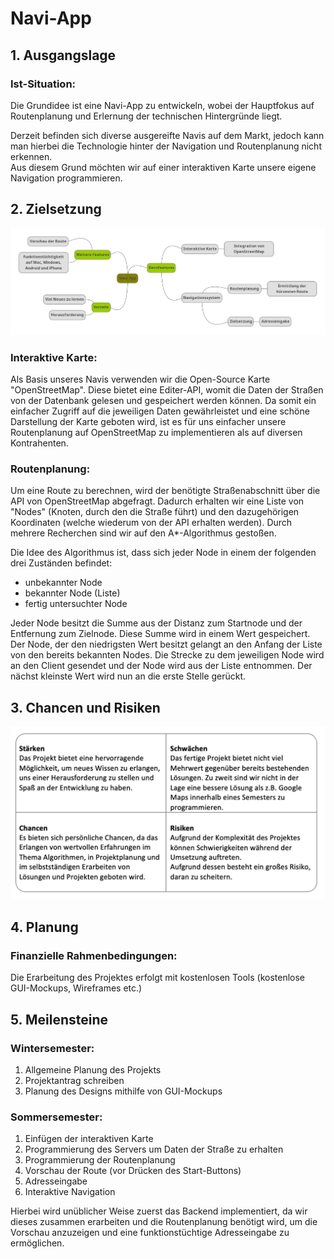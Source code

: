 # Navi-App

## 1. Ausgangslage 

### Ist-Situation:
Die Grundidee ist eine Navi-App zu entwickeln, wobei der Hauptfokus auf Routenplanung und Erlernung der technischen Hintergründe liegt. 

Derzeit befinden sich diverse ausgereifte Navis auf dem Markt, jedoch kann man hierbei die Technologie hinter der Navigation und Routenplanung nicht erkennen.  
Aus diesem Grund möchten wir auf einer interaktiven Karte unsere eigene Navigation programmieren. 

## 2. Zielsetzung
![Zielsetzung](imgs/Mindmap_Zielsetzung.png)

### Interaktive Karte:
Als Basis unseres Navis verwenden wir die Open-Source Karte "OpenStreetMap".
Diese bietet eine Editer-API, womit die Daten der Straßen von der Datenbank gelesen und gespeichert werden können. Da somit ein einfacher Zugriff 
auf die jeweiligen Daten gewährleistet und eine schöne Darstellung der Karte geboten wird, ist es für uns einfacher unsere Routenplanung auf OpenStreetMap
zu implementieren als auf diversen Kontrahenten.

### Routenplanung:
Um eine Route zu berechnen, wird der benötigte Straßenabschnitt über die API von OpenStreetMap abgefragt. 
Dadurch erhalten wir eine Liste von "Nodes" (Knoten, durch den die Straße führt) und den dazugehörigen Koordinaten (welche wiederum von der API erhalten werden).
Durch mehrere Recherchen sind wir auf den A*-Algorithmus gestoßen.

Die Idee des Algorithmus ist, dass sich jeder Node in einem der folgenden drei Zuständen befindet:
- unbekannter Node
- bekannter Node (Liste)
- fertig untersuchter Node 

Jeder Node besitzt die Summe aus der Distanz zum Startnode und der Entfernung zum Zielnode. Diese Summe wird in einem Wert gespeichert. Der Node, der den niedrigsten
Wert besitzt gelangt an den Anfang der Liste von den bereits bekannten Nodes. 
Die Strecke zu dem jeweiligen Node wird an den Client gesendet und der Node wird aus der Liste entnommen. Der nächst kleinste Wert wird nun an die erste Stelle gerückt. 


## 3. Chancen und Risiken 
![SWOT Modell](imgs/SWOT_Modell.png)

## 4. Planung 
### Finanzielle Rahmenbedingungen: 
Die Erarbeitung des Projektes erfolgt mit kostenlosen Tools (kostenlose GUI-Mockups, Wireframes etc.)

## 5. Meilensteine 

### Wintersemester:
1. Allgemeine Planung des Projekts
2. Projektantrag schreiben 
3. Planung des Designs mithilfe von GUI-Mockups

### Sommersemester:
1. Einfügen der interaktiven Karte
2. Programmierung des Servers um Daten der Straße zu erhalten
3. Programmierung der Routenplanung
4. Vorschau der Route (vor Drücken des Start-Buttons)
5. Adresseingabe
6. Interaktive Navigation

Hierbei wird unüblicher Weise zuerst das Backend implementiert, da wir dieses zusammen erarbeiten und die Routenplanung benötigt wird, 
um die Vorschau anzuzeigen und eine funktionstüchtige Adresseingabe zu ermöglichen.
